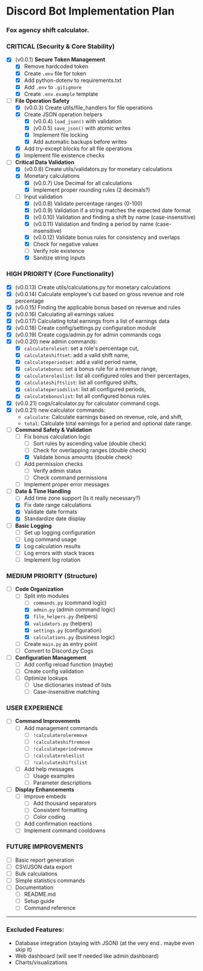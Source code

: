 # Discord Bot Implementation Plan

### Fox agency shift calculator.

### CRITICAL (Security & Core Stability)
- [x] (v0.0.1) **Secure Token Management**
    - [x] Remove hardcoded token
    - [x] Create `.env` file for token
    - [x] Add python-dotenv to requirements.txt
    - [x] Add `.env` to `.gitignore`
    - [x] Create `.env.example` template

- [ ] **File Operation Safety**
    - [x] (v0.0.3) Create utils/file_handlers for file operations
    - [x] Create JSON operation helpers
        - [x] (v0.0.4) `load_json()` with validation
        - [x] (v0.0.5) `save_json()` with atomic writes
        - [x] Implement file locking
        - [x] Add automatic backups before writes
    - [x] Add try-except blocks for all file operations
    - [x] Implement file existence checks

- [ ] **Critical Data Validation**
    - [x] (v0.0.6) Create utils/validators.py for monetary calculations
    - [x] Monetary calculations
        - [x] (v0.0.7) Use Decimal for all calculations
        - [x] Implement proper rounding rules (2 decimals?)
    - [ ] Input validation
        - [x] (v0.0.8) Validate percentage ranges (0-100)
        - [x] (v0.0.9) Validation if a string matches the expected date format
        - [x] (v0.0.10) Validation and finding a shift by name (case-insensitive)
        - [x] (v0.0.11) Validation and finding a period by name (case-insensitive)
        - [x] (v0.0.12) Validate bonus rules for consistency and overlaps
        - [x] Check for negative values
        - [ ] Verify role existence
        - [x] Sanitize string inputs

### HIGH PRIORITY (Core Functionality)
- [x] (v0.0.13) Create utils/calculations.py for monetary calculations
- [x] (v0.0.14) Calculate employee's cut based on gross revenue and role percentage
- [x] (v0.0.15) Finding the applicable bonus based on revenue and rules
- [x] (v0.0.16) Calculating all earnings values
- [x] (v0.0.17) Calculating total earnings from a list of earnings data
- [x] (v0.0.18) Create config/settings.py configuration module
- [x] (v0.0.19) Create cogs/admin.py for admin commands cogs
- [x] (v0.0.20) new admin commands:
    - [x] `calculateroleset`: set a role's percentage cut,
    - [x] `calculateshiftset`: add a valid shift name,
    - [x] `calculateperiodset`: add a valid period name,
    - [x] `calculatebonus`: set a bonus rule for a revenue range,
    - [x] `calculateroleslist`: list all configured roles and their percentages,
    - [x] `calculateshiftslist`: list all configured shifts,
    - [x] `calculateperiodslist`: list all configured periods,
    - [x] `calculatebonuslist`: list all configured bonus rules.
- [x] (v0.0.21) cogs/calculator.py for calculator command cogs.
- [x] (v0.0.21) new calculator commands:
    - `calculate`: Calculate earnings based on revenue, role, and shift,
    - `total`: Calculate total earnings for a period and optional date range.
- [ ] **Command Safety & Validation**
    - [ ] Fix bonus calculation logic
        - [ ] Sort rules by ascending value (double check)
        - [ ] Check for overlapping ranges (double check)
        - [x] Validate bonus amounts (double check)
    - [ ] Add permission checks
        - [ ] Verify admin status
        - [ ] Check command permissions
    - [ ] Implement proper error messages

- [ ] **Date & Time Handling**
    - [ ] Add time zone support (Is it really necessary?)
    - [x] Fix date range calculations
    - [x] Validate date formats
    - [x] Standardize date display

- [ ] **Basic Logging**
    - [ ] Set up logging configuration
    - [ ] Log command usage
    - [x] Log calculation results
    - [ ] Log errors with stack traces
    - [ ] Implement log rotation

### MEDIUM PRIORITY (Structure)
- [ ] **Code Organization**
    - [ ] Split into modules
        - [ ] `commands.py` (command logic)
        - [x] `admin.py` (admin command logic)
        - [x] `file_helpers.py` (helpers)
        - [x] `validators.py` (helpers)
        - [x] `settings.py` (configuration)
        - [x] `calculations.py` (business logic)
    - [ ] Create `main.py` as entry point
    - [ ] Convert to Discord.py Cogs

- [ ] **Configuration Management**
    - [ ] Add config reload function (maybe)
    - [ ] Create config validation
    - [ ] Optimize lookups
        - [ ] Use dictionaries instead of lists
        - [ ] Case-insensitive matching

### USER EXPERIENCE
- [ ] **Command Improvements**
    - [ ] Add management commands
        - [ ] `!calculateroleremove`
        - [ ] `!calculateshiftremove`
        - [ ] `!calculateperiodremove`
        - [ ] `!calculateroleslist`
        - [ ] `!calculateshiftslist`
    - [ ] Add help messages
        - [ ] Usage examples
        - [ ] Parameter descriptions

- [ ] **Display Enhancements**
    - [ ] Improve embeds
        - [ ] Add thousand separators
        - [ ] Consistent formatting
        - [ ] Color coding
    - [ ] Add confirmation reactions
    - [ ] Implement command cooldowns

### FUTURE IMPROVEMENTS
- [ ] Basic report generation
- [ ] CSV/JSON data export
- [ ] Bulk calculations
- [ ] Simple statistics commands
- [ ] Documentation
    - [ ] README.md
    - [ ] Setup guide
    - [ ] Command reference

---

### Excluded Features:
- Database integration (staying with JSON) (at the very end.. maybe even skip it)
- Web dashboard (will see If needed like admin dashboard)
- Charts/visualizations